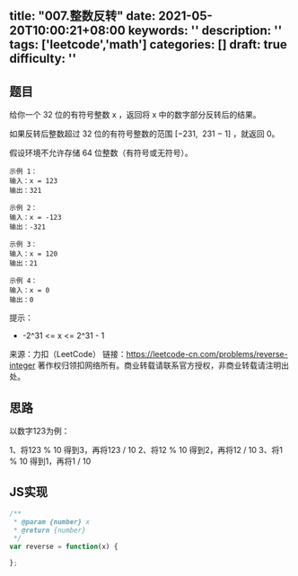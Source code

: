 title: "007.整数反转"
date: 2021-05-20T10:00:21+08:00
keywords: ''
description: ''
tags: ['leetcode','math']
categories: []
draft: true
difficulty: ''
---

## 题目

给你一个 32 位的有符号整数 x ，返回将 x 中的数字部分反转后的结果。

如果反转后整数超过 32 位的有符号整数的范围 [−231,  231 − 1] ，就返回 0。

假设环境不允许存储 64 位整数（有符号或无符号）。
 
```
示例 1：
输入：x = 123
输出：321

示例 2：
输入：x = -123
输出：-321

示例 3：
输入：x = 120
输出：21

示例 4：
输入：x = 0
输出：0
```

提示：

- -2^31 <= x <= 2^31 - 1

来源：力扣（LeetCode）
链接：https://leetcode-cn.com/problems/reverse-integer
著作权归领扣网络所有。商业转载请联系官方授权，非商业转载请注明出处。

## 思路

以数字123为例：

1、将123 % 10 得到3，再将123 / 10
2、将12 % 10 得到2，再将12 / 10
3、将1 % 10 得到1，再将1 / 10



## JS实现

```javascript
/**
 * @param {number} x
 * @return {number}
 */
var reverse = function(x) {

};
```

